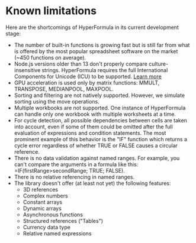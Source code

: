 # Known limitations

Here are the shortcomings of HyperFormula in its current development stage:

* The number of built-in functions is growing fast but is still far from what is offered by the most popular spreadsheet software on the market \(~450 functions on average\).
* Node.js versions older than 13 don't properly compare culture-insensitive strings. HyperFormula requires the full International Components for Unicode \(ICU\) to be supported. [Learn more](https://nodejs.org/api/intl.html#intl_embed_the_entire_icu_full_icu)
* GPU acceleration is used only by matrix functions: MMULT, TRANSPOSE, MEDIANPOOL, MAXPOOL.
* Sorting and filtering are not natively supported. However, we simulate sorting using the move operations.
* Multiple workbooks are not supported. One instance of HyperFormula can handle only one workbook with multiple worksheets at a time.
* For cycle detection, all possible dependencies between cells are taken into account, even if some of them could be omitted after the full evaluation of expressions and condition statements. The most prominent example of this behavior is the "IF" function which returns a cycle error regardless of whether TRUE or FALSE causes a circular reference.
* There is no data validation against named ranges. For example, you can't compare the arguments in a formula like this: =IF\(firstRange&gt;secondRange; TRUE; FALSE\).
* There is no relative referencing in named ranges.
* The library doesn't offer \(at least not yet\) the following features:
  * 3D references
  * Complex numbers
  * Constant arrays
  * Dynamic arrays
  * Asynchronous functions
  * Structured references \("Tables"\)
  * Currency data type
  * Relative named expressions

